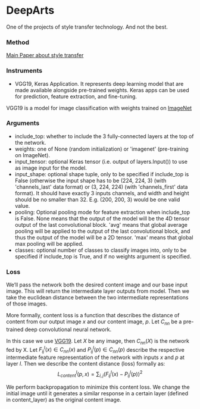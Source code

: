 # DeepArts
One of the projects of style transfer technology. And not the best.

### Method
[Main Paper about style transfer](https://arxiv.org/abs/1508.06576/ "Come on, Click on this button")

### Instruments
* VGG19, Keras Application. 
It represents deep learning model that are made available alongside pre-trained weights. Keras apps can be used for prediction, feature extraction, and fine-tuning.

VGG19 is a model for image classification with weights trained on [ImageNet](http://www.image-net.org/ "Come on, Click on this button")

### Arguments
* include_top: whether to include the 3 fully-connected layers at the top of the network.
* weights: one of None (random initialization) or 'imagenet' (pre-training on ImageNet).
* input_tensor: optional Keras tensor (i.e. output of layers.Input()) to use as image input for the model.
* input_shape: optional shape tuple, only to be specified if include_top is False (otherwise the input shape has to be (224, 224, 3) (with 'channels_last' data format) or (3, 224, 224) (with 'channels_first' data format). It should have exactly 3 inputs channels, and width and height should be no smaller than 32. E.g. (200, 200, 3) would be one valid value.
* pooling: Optional pooling mode for feature extraction when include_top is False.
None means that the output of the model will be the 4D tensor output of the last convolutional block.
'avg' means that global average pooling will be applied to the output of the last convolutional block, and thus the output of the model will be a 2D tensor.
'max' means that global max pooling will be applied.
* classes: optional number of classes to classify images into, only to be specified if include_top is True, and if no weights argument is specified.

### Loss
We’ll pass the network both the desired content image and our base input image. This will return the intermediate layer outputs from model. Then we take the euclidean distance between the two intermediate representations of those images.  

More formally, content loss is a function that describes the distance of content from our output image $x$ and our content image, $p$. Let $C_{nn}$ be a pre-trained deep convolutional neural network. 

In this case we use [VGG19](https://keras.io/applications/#vgg19). Let $X$ be any image, then $C_{nn}(X)$ is the network fed by X. Let $F^l_{ij}(x) \in C_{nn}(x)$ and $P^l_{ij}(p) \in C_{nn}(p)$ describe the respective intermediate feature representation of the network with inputs $x$ and $p$ at layer $l$. Then we describe the content distance (loss) formally as: $$L^l_{content}(p, x) = \sum_{i, j} (F^l_{ij}(x) - P^l_{ij}(p))^2$$

We perform backpropagation to minimize this content loss. We change the initial image until it generates a similar response in a certain layer (defined in content_layer) as the original content image.
